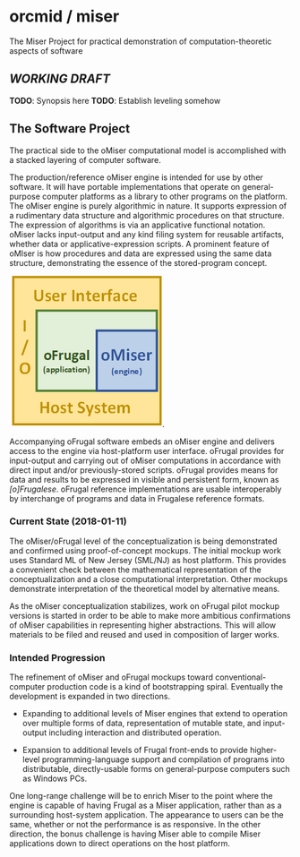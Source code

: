 # orcmid / miser #
The Miser Project for practical demonstration of computation-theoretic aspects of software

## ***WORKING DRAFT*** ##

**TODO**: Synopsis here
**TODO**: Establish leveling somehow

## The Software Project ##

The practical side to the oMiser computational model is accomplished with a stacked layering of computer software.

The production/reference oMiser engine is intended for use by other software.  It will have portable implementations that operate on general-purpose computer platforms as a library to other programs on the platform.  The oMiser engine is purely algorithmic in nature.  It supports expression of a rudimentary data structure and algorithmic procedures on that structure.  The expression of algorithms is via an applicative functional notation.  oMiser lacks input-output and any kind filing system for reusable artifacts, whether data or applicative-expression scripts.  A prominent feature of oMIser is how procedures and data are expressed using the same data structure, demonstrating the essence of the stored-program concept.

![Hosting oFrugal/oMiser](https://github.com/orcmid/miser/blob/master/oMiser/mockups/SML/tutorials/omiser-2017-11-08-0920-1stStack.png).

Accompanying oFrugal software embeds an oMiser engine and delivers access to the engine via host-platform user interface.  oFrugal provides for input-output and carrying out of oMiser computations in accordance with direct input and/or previously-stored scripts.  oFrugal provides means for data and results to be expressed in visible and persistent form, known as *\[o\]Frugalese*.  oFrugal reference implementations are usable interoperably by interchange of programs and data in Frugalese reference formats.

### Current State (2018-01-11) ###

The oMiser/oFrugal level of the conceptualization is being demonstrated and confirmed using proof-of-concept mockups.  The initial mockup work uses Standard ML of New Jersey (SML/NJ) as host platform.  This provides a convenient check between the mathematical representation of the conceptualization and a close computational interpretation.  Other mockups demonstrate interpretation of the theoretical model by alternative means.

As the oMiser conceptualization stabilizes, work on oFrugal pilot mockup versions is started in order to be able to make more ambitious confirmations of oMiser capabilities in representing higher abstractions.  This will allow materials to be filed and reused and used in composition of larger works.

### Intended Progression ###

The refinement of oMiser and oFrugal mockups toward conventional-computer production code is a kind of bootstrapping spiral.  Eventually the development is expanded in two directions.

 * Expanding to additional levels of Miser engines that extend to operation over multiple forms of data, representation of mutable state, and input-output including interaction and distributed operation.
 
 * Expansion to additional levels of Frugal front-ends to provide higher-level programming-language support and compilation of programs into distributable, directly-usable forms on general-purpose computers such as Windows PCs.
 
 One long-range challenge will be to enrich Miser to the point where the engine is capable of having Frugal as a Miser application, rather than as a surrounding host-system application.  The appearance to users can be the same, whether or not the performance is as responsive.  In the other direction, the bonus challenge is having Miser able to compile Miser applications down to direct operations on the host platform.
